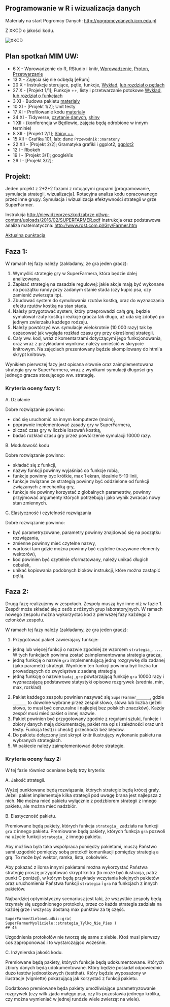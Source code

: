 Programowanie w R i wizualizacja danych
---------------------------------------

Materialy na start
Pogromcy Danych: http://pogromcydanych.icm.edu.pl

Z XKCD o jakości kodu.

![XKCD](http://imgs.xkcd.com/comics/code_quality.png)

Plan spotkań MIM UW:
----------------

* 6 X - Wprowadzenie do R, RStudio i knitr, [Wprowadzenie](http://pbiecek.github.io/Przewodnik/wprowadzenie.html), [Proton](http://smarterpoland.pl/index.php/2015/11/czy-jestes-hakerem-danych/), [Przetwarzanie](https://pbiecek.gitbooks.io/przewodnik/content/Programowanie/czyscic_przetwarzac.html)
* 13 X - Zajęcia się nie odbędą [eRum]
* 20 X - Instrukcje sterujące, pętle, funkcje, [Wykład](https://github.com/pbiecek/ProgramowanieWizualizacja/blob/master/MIMUW_2017/wyklad002.Rmd), [lub rozdział o pętlach](http://biecek.pl/R)
* 27 X - [Projekt 1/1]; Funkcje ++, listy i przetwarzanie potokowe [Wykład](https://github.com/pbiecek/ProgramowanieWizualizacja/blob/master/MIMUW_2017/wyklad003.Rmd), [lub rozdział o funkcjach](http://biecek.pl/R)
* 3 XI - Budowa pakietu [materiały](http://pbiecek.github.io/Przewodnik/Programowanie/pakiety/po_co.html)
* 10 XI - [Projekt 1/2]; Unit testy 
* 17 XI - Profilowanie kodu [materialy](http://pbiecek.github.io/Przewodnik/Programowanie/pazury/profilowanie.html)
* 24 XI - Tidyverse, [czytanie danych](http://pbiecek.github.io/Przewodnik/Programowanie/jak_wczytywac_korpusy_tekstu.html), [shiny](http://pbiecek.github.io/Przewodnik/Programowanie/jak_tworzyc_aplikajce.html)
* 1 XII - (konferencja w Będlewie, zajęcia będą odrobione w innym terminie)
* 8 XII - [Projekt 2/1]; [Shiny ++](http://pbiecek.github.io/Przewodnik/Programowanie/jak_tworzyc_aplikajce3.html)
* 15 XII - Grafika 101, lab: dane `Przewodnik::maratony`
* 22 XII - [Projekt 2/2]; Gramatyka grafiki i ggplot2, [ggplot2](http://pbiecek.github.io/Przewodnik/Wizualizacja/ggplot2/01_pierwszy_wykres.html)
* 12 I - Rbokeh
* 19 I - [Projekt 3/1]; googleVis
* 26 I - [Projekt 3/2];


Projekt:
--------

Jeden projekt z 2+2+2 fazami z rotującymi grupami [programowanie, symulacja strategii, wizualizacja].
Rotacyjna analiza kodu opracowanego przez inne grupy.
Symulacja i wizualizacja efektywności strategii w grze SuperFarmer.

Instrukcja http://niewidzeprzeszkodzabrze.pl/wp-content/uploads/2016/02/SUPERFARMER.pdf
Instrukcja oraz podstawowa analiza matematyczna: http://www.rost.com.pl/Gry/Farmer.htm

[Aktualna punktacja](https://docs.google.com/spreadsheets/d/1OQRyr_jIY1CA-3YDpB2l8CHLse-dk38UcxqDI1F-DBk/edit?usp=sharing)

## Faza 1:

W ramach tej fazy należy (zakładamy, że gra jeden gracz):

1. Wymyślić strategię gry w SuperFarmera, która będzie dalej analizowana.
2. Zapisać strategię na zasadzie regułowej: jakie akcje mają być wykonane na początku rundy przy zadanym stanie stada (czy kupić psa, czy zamienić zwierzęta itp).
3. Zbudować system do symulowania rzutów kostką, oraz do wyznaczania efektu rzutów kostką na stan stada.
4. Należy przygotować system, który przeprowadzi całą grę, będzie symulował rzuty kostką i reakcje gracza tak długo, aż uda się zdobyć po jednym zwierzaku każdego rodzaju.
5. Należy powtórzyć ww. symulacje wielokrotnie (10 000 razy) tak by oszacować jak wygląda rozkład czasu gry przy określonej strategii.
6. Cały ww. kod, wraz z komentarzami dotyczącymi jego funkcjonowania, oraz wraz z przykładami wyników, należy umieścić w skrypcie knitrowym. Na zajęciach prezentowany będzie skompilowany do html'a skrypt knitrowy.

Wynikiem pierwszej fazy jest opisana słownie oraz zaimplementowana strategia gry w SuperFarmera, wraz z wynikami symulacji długości gry jednego gracza stosującego ww. strategię.

### Kryteria oceny fazy 1:

A. Działanie

Dobre rozwiązanie powinno:

- dać się uruchomić na innym komputerze (moim),
- poprawnie implementować zasady gry w SuperFarmera,
- zliczać czas gry w liczbie losowań kostką,
- badać rozkład czasu gry przez powtórzenie symulacji 10000 razy.

B. Modułowość kodu 

Dobre rozwiązanie powinno:

- składać się z funkcji,
- nazwy funkcji powinny wyjaśniać co funkcje robią,
- funkcje powinny byc krótkie, max 1 ekran, idealnie 5-10 linii,
- funkcje związane ze strategią powinny być oddzielone od funkcji związanych z mechaniką gry,
- funkcje nie powinny korzystać z globalnych parametrów, powinny przyjmować argumenty których potrzebują i jako wynik zwracać nowy stan zmiennych.

C. Elastyczność i czytelność rozwiązania

Dobre rozwiązanie powinno:

- być parametryzowane, parametry powinny znajdować się na początku rozwiązania,
- zmienne powinny mieć czytelne nazwy,
- wartości tam gdzie można powinny być czytelne (nazywane elementy wektorów),
- kod powinien być czytelnie sformatowany, należy unikać długich cebulek,
- unikać kopiowania podobnych bloków instrukcji, które można zastąpić pętlą.
 
## Faza 2:

Drugą fazę realizujemy w zespołach. Zespoły muszą być inne niż w fazie 1. Zespół może składać się z osób z różnych grup laboratoryjnych. 
W ramach nowego zespołu można wykorzystać kod z pierwszej fazy każdego z członków zespołu.

W ramach tej fazy należy (zakładamy, że gra jeden gracz):

1. Przygotować pakiet zawierający funkcje:
 - jedną lub więcej funkcji o nazwie zgodniej ze wzorcem `strategia_....`. W tych funkcjach powinna zostać zaimplementowana strategia gracza,
 - jedną funkcję o nazwie `gra` implementującą jedną rozgrywkę dla zadanej (jako parametr) strategii. Wynikiem ten funkcji powinna być liczba tur prowadzących do zwycięstwa z zadaną strategią
 - jedną funkcję o nazwie `badaj_gre` powtarzającą funkcje `gra` 10000 razy i wyznaczającą podstawowe statystyki opisowe rozgrywek (srednia, min, max, rozklad)
2. Pakiet każdego zespołu powinien nazywać się `SuperFarmer______`, gdzie `______` to dowolne wybrane przez zespół słowo, słowa lub liczba (jeżeli słowo, to musi być cenzuralne i najlepiej bez polskich znaczków). Każdy zespół musi mieć pakiet o innej nazwie.
3. Pakiet powinien być przygotowany zgodnie z regułami sztuki, funkcje i zbiory danych mają dokumentację, pakiet ma opis i zależności oraz unit testy. Funkcja test() i check() przechodzi bez błędów.
4. Do pakietu dołączony jest skrypt knitr ilustrujący wykonanie pakietu na wybranych strategiach.
5. W pakiecie należy zaimplementować dobre strategie.

### Kryteria oceny fazy 2:

W tej fazie również oceniane będą trzy kryteria:

A. Jakość strategii.

Wyżej punktowane będą rozwiązania, których strategie będą krócej grały. Jeżeli pakiet implementuje kilka strategii pod uwagę brana jest najlepsza z nich. Nie można mieć pakietu wyłącznie z podzbiorem strategii z innego pakietu, ale można mieć nadzbiór.

B. Elastyczność pakietu.

Premiowane będą pakiety, których funkcja `strategia_` zadziała na funkcji `gra` z innego pakietu.
Premiowane będą pakiety, których funkcja `gra` pozwoli na użycie funkcji `strategia_` z innego pakietu.

Aby możliwa była taka współpraca pomiędzy pakietami, muszą Państwo sami uzgodnić pomiędzy sobą protokół komunikacji pomiędzy strategią a grą. To może być wektor, ramka, lista, cokolwiek.

Aby pokazać z iloma innymi pakietami można wykorzystać Państwa strategię proszę przygotować skrypt knitra (to może być ilustracja, patrz punkt C poniżej), w którym będą przykłady wczytania kolejnych pakietów oraz uruchomienia Państwa funkcji `strategia` i `gra` na funkcjach z innych pakietów.

Najbardziej optymistyczny scenariusz jest taki, że wszystkie zespoły będą trzymały się uzgodnionego protokołu, przez co każda strategia zadziała na każdej grze i wszyscy dostaną max punktów za tę część.

```
SuperFarmerZieloneLudki::gra( SuperFarmerMysliciele::strategia_Tylko_Nie_Pies )
## 45
```
Uzgodnienia protokołów nie tworzą się same z siebie. Ktoś musi pierwszy coś zaproponować i to wystarczająco wcześnie.

C. Inżynierska jakość kodu.

Premiowane będą pakiety, których funkcje będą udokumentowane. 
Których zbiory danych będą udokumentowane. 
Który będzie posiadał odpowiednio dużo testów jednostkowych (testthat). 
Który będzie wyposażony w ilustracje (vigniette) pokazującą jak korzystać z funkcji pakietu.

Dodatkowo premiowane będa pakiety umożliwiające parametryzowanie rozgrywek (czy wilk zjada małęgo psa, czy lis pozostawia jednego królika, czy można wymieniać w jednej rundzie wiele zwierząt na wiele).
